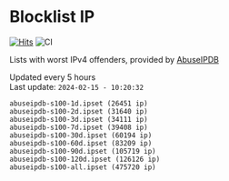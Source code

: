 # Blocklist IP

[![Hits](https://hits.seeyoufarm.com/api/count/incr/badge.svg?url=https%3A%2F%2Fgithub.com%2Fborestad%2Fblocklist-ip%2F&count_bg=%2379C83D&title_bg=%23555555&icon=&icon_color=%23E7E7E7&title=hits&edge_flat=false)](https://hits.seeyoufarm.com)  ![CI](https://img.shields.io/github/workflow/status/borestad/blocklist-ip/CI?style=flat-square)

Lists with worst IPv4 offenders, provided by [AbuseIPDB](https://www.abuseipdb.com/)

<!-- FOOTER-PLACEHOLDER -->
Updated every 5 hours<br>
Last update: `2024-02-15 - 10:20:32`
```
abuseipdb-s100-1d.ipset (26451 ip)
abuseipdb-s100-2d.ipset (31640 ip)
abuseipdb-s100-3d.ipset (34111 ip)
abuseipdb-s100-7d.ipset (39408 ip)
abuseipdb-s100-30d.ipset (60194 ip)
abuseipdb-s100-60d.ipset (83209 ip)
abuseipdb-s100-90d.ipset (105719 ip)
abuseipdb-s100-120d.ipset (126126 ip)
abuseipdb-s100-all.ipset (475720 ip)
```
